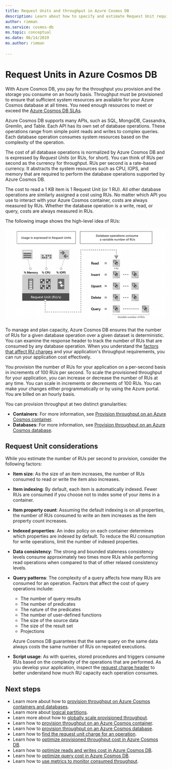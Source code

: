 ```yaml
---
title: Request Units and throughput in Azure Cosmos DB
description: Learn about how to specify and estimate Request Unit requirements in Azure Cosmos DB
author: rimman
ms.service: cosmos-db
ms.topic: conceptual
ms.date: 06/14/2019
ms.author: rimman

---
```

# Request Units in Azure Cosmos DB

With Azure Cosmos DB, you pay for the throughput you provision and the storage you consume on an hourly basis. Throughput must be provisioned to ensure that sufficient system resources are available for your Azure Cosmos database at all times. You need enough resources to meet or exceed the [Azure Cosmos DB SLAs](https://azure.microsoft.com/support/legal/sla/cosmos-db/v1_2/).

Azure Cosmos DB supports many APIs, such as SQL, MongoDB, Cassandra, Gremlin, and Table. Each API has its own set of database operations. These operations range from simple point reads and writes to complex queries. Each database operation consumes system resources based on the complexity of the operation. 

The cost of all database operations is normalized by Azure Cosmos DB and is expressed by *Request Units* (or RUs, for short). You can think of RUs per second as the currency for throughput. RUs per second is a rate-based currency. It abstracts the system resources such as CPU, IOPS, and memory that are required to perform the database operations supported by Azure Cosmos DB. 

The cost to read a 1 KB item is 1 Request Unit (or 1 RU). All other database operations are similarly assigned a cost using RUs. No matter which API you use to interact with your Azure Cosmos container, costs are always measured by RUs. Whether the database operation is a write, read, or query, costs are always measured in RUs.

The following image shows the high-level idea of RUs:

![Database operations consume Request Units](./media/request-units/request-units.png)

To manage and plan capacity, Azure Cosmos DB ensures that the number of RUs for a given database operation over a given dataset is deterministic. You can examine the response header to track the number of RUs that are consumed by any database operation. When you understand the [factors that affect RU charges](request-units.md#request-unit-considerations) and your application's throughput requirements, you can run your application cost effectively.

You provision the number of RUs for your application on a per-second basis in increments of 100 RUs per second. To scale the provisioned throughput for your application, you can increase or decrease the number of RUs at any time. You can scale in increments or decrements of 100 RUs. You can make your changes either programmatically or by using the Azure portal. You are billed on an hourly basis.

You can provision throughput at two distinct granularities: 

* **Containers**: For more information, see [Provision throughput on an Azure Cosmos container](how-to-provision-container-throughput.md).
* **Databases**: For more information, see [Provision throughput on an Azure Cosmos database](how-to-provision-database-throughput.md).

## Request Unit considerations

While you estimate the number of RUs per second to provision, consider the following factors:

* **Item size**: As the size of an item increases, the number of RUs consumed to read or write the item also increases.

* **Item indexing**: By default, each item is automatically indexed. Fewer RUs are consumed if you choose not to index some of your items in a container.

* **Item property count**: Assuming the default indexing is on all properties, the number of RUs consumed to write an item increases as the item property count increases.

* **Indexed properties**: An index policy on each container determines which properties are indexed by default. To reduce the RU consumption for write operations, limit the number of indexed properties.

* **Data consistency**: The strong and bounded staleness consistency levels consume approximately two times more RUs while performing read operations when compared to that of other relaxed consistency levels.

* **Query patterns**: The complexity of a query affects how many RUs are consumed for an operation. Factors that affect the cost of query operations include: 
    
    - The number of query results
    - The number of predicates
    - The nature of the predicates
    - The number of user-defined functions
    - The size of the source data
    - The size of the result set
    - Projections

  Azure Cosmos DB guarantees that the same query on the same data always costs the same number of RUs on repeated executions.

* **Script usage**: As with queries, stored procedures and triggers consume RUs based on the complexity of the operations that are performed. As you develop your application, inspect the [request charge header](optimize-cost-queries.md#evaluate-request-unit-charge-for-a-query) to better understand how much RU capacity each operation consumes.

## Next steps

* Learn more about how to [provision throughput on Azure Cosmos containers and databases](set-throughput.md).
* Learn more about [logical partitions](partition-data.md).
* Learn more about how to [globally scale provisioned throughput](scaling-throughput.md).
* Learn how to [provision throughput on an Azure Cosmos container](how-to-provision-container-throughput.md).
* Learn how to [provision throughput on an Azure Cosmos database](how-to-provision-database-throughput.md).
* Learn how to [find the request unit charge for an operation](find-request-unit-charge.md).
* Learn how to [optimize provisioned throughput cost in Azure Cosmos DB](optimize-cost-throughput.md).
* Learn how to [optimize reads and writes cost in Azure Cosmos DB](optimize-cost-reads-writes.md).
* Learn how to [optimize query cost in Azure Cosmos DB](optimize-cost-queries.md).
* Learn how to [use metrics to monitor consumed throughput](use-metrics.md).
